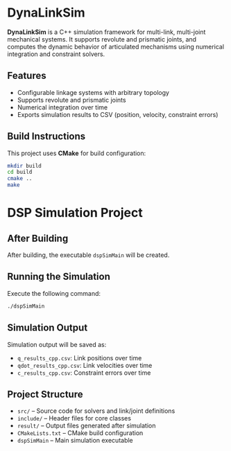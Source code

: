 # DynaLinkSim

**DynaLinkSim** is a C++ simulation framework for multi-link, multi-joint mechanical systems. It supports revolute and prismatic joints, and computes the dynamic behavior of articulated mechanisms using numerical integration and constraint solvers.

## Features

- Configurable linkage systems with arbitrary topology  
- Supports revolute and prismatic joints  
- Numerical integration over time  
- Exports simulation results to CSV (position, velocity, constraint errors)

## Build Instructions

This project uses **CMake** for build configuration:

```bash
mkdir build
cd build
cmake ..
make
```
# DSP Simulation Project

## After Building
After building, the executable `dspSimMain` will be created.

## Running the Simulation
Execute the following command:

```bash
./dspSimMain
```

## Simulation Output
Simulation output will be saved as:
- `q_results_cpp.csv`: Link positions over time
- `qdot_results_cpp.csv`: Link velocities over time
- `c_results_cpp.csv`: Constraint errors over time

## Project Structure
- `src/` – Source code for solvers and link/joint definitions
- `include/` – Header files for core classes
- `result/` – Output files generated after simulation
- `CMakeLists.txt` – CMake build configuration
- `dspSimMain` – Main simulation executable
